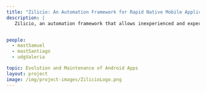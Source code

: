 ```yaml
---
title: "Zilicio: An Automation Framework for Rapid Native Mobile Application Development"
description: |
   Zilicio, an automation framework that allows inexperienced and experienced developers to build real world apps in minutes for the two dominant mobile platforms. Zilicio creates both Android and iOS versions of a mobile application, which is connected to an automatically generated RESTful backend, all through a friendly end-user web application.


people:
  - mastSamuel
  - mastSantiago
  - udgValeria

topic: Evolution and Maintenance of Android Apps
layout: project
image: /img/project-images/ZilicioLogo.png
---
```

